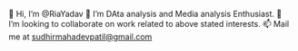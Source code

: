 👋 Hi, I’m @RiaYadav
👀 I’m DAta analysis and Media analysis Enthusiast.
💞️ I’m looking to collaborate on work related to above stated interests.
📫 Mail me at sudhirmahadevpatil@gmail.com
<!---
Sudhirr1122/Sudhirr1122 is a ✨ special ✨ repository because its `README.md` (this file) appears on your GitHub profile.
You can click the Preview link to take a look at your changes.
--->
